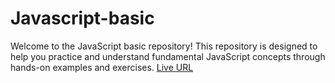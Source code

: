 # Javascript-basic
Welcome to the JavaScript basic repository!
This repository is designed to help you practice and understand fundamental JavaScript concepts through hands-on examples and exercises.
[Live URL](https://ghofranhijazi.github.io/Javascript-basic/)
